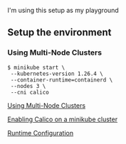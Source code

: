 I'm using this setup as my playground

## Setup the environment

### Using Multi-Node Clusters
```
$ minikube start \
 --kubernetes-version 1.26.4 \
 --container-runtime=containerd \
 --nodes 3 \
 --cni calico
```
[Using Multi-Node Clusters](https://minikube.sigs.k8s.io/docs/tutorials/multi_node/)

[Enabling Calico on a minikube cluster](https://minikube.sigs.k8s.io/docs/handbook/network_policy/#enabling-calico-on-a-minikube-cluster)

[Runtime Configuration](https://minikube.sigs.k8s.io/docs/handbook/config/#runtime-configuration)
